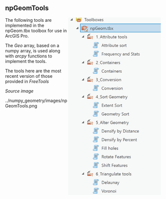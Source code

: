**npGeomTools**
----

<a href="url"><img src="../images/npGeomTools.png" align="right" height="auto" width="300" ></a>


The following tools are implemented in the npGeom.tbx toolbox for use in ArcGIS Pro.

The *Geo* array, based on a numpy array, is used along with *arcpy* functions to implement the tools.

The tools here are the most recent version of those provided in *FreeTools*











*Source image*

../numpy_geometry/images/npGeomTools.png
